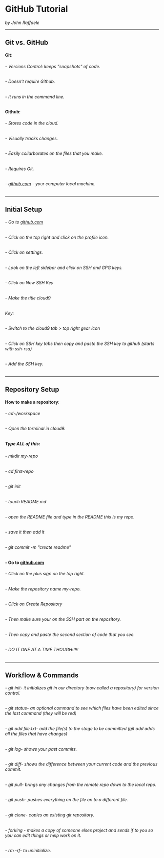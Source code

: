 # GitHub Tutorial

_by John Raffaele_

---
## Git vs. GitHub
#### Git:
###### - Versions Control: keeps "snapshots" of code.
###### - Doesn't require Github.
###### - It runs in the command line.

#### Github:
###### - Stores code in the cloud.
###### - Visually tracks changes.
###### - Easily collarborates on the files that you make.
###### - Requires Git.
###### - [github.com](github.com) - your computer local machine. 
---
## Initial Setup
###### - Go to [github.com](github.com)
###### - Click on the top right and click on the profile icon.
###### - Click on settings.
###### - Look on the left sidebar and click on SSH and GPG keys.
###### - Click on New SSH Key
###### - Make the title cloud9
######  Key: 
###### - Switch to the cloud9 tab > top right gear icon
###### - Click on SSH key tabs then copy and paste the SSH key to github (starts with ssh-rsa)
###### - Add the SSH key.
---
## **Repository Setup**
#### **How to make a repository:**
###### - cd~/workspace
###### - Open the terminal in cloud9.
##### Type ALL of this:
###### - mkdir my-repo
###### - cd first-repo
###### - git init
###### - touch README.md
###### - open the README file and type in the README this is my repo.
###### - save it then add it 
###### - git commit -m "create readme"
#### - Go to [github.com](github.com)
###### - Click on the plus sign on the top right.
###### - Make the repository name my-repo.
###### - Click on Create Repository
###### - Then make sure your on the SSH part on the repository.
###### - Then copy and paste the second section of code that you see.
###### - DO IT ONE AT A TIME THOUGH!!!!!
---
## Workflow & Commands
###### - git init- it initializes git in our directory (now called a repository) for version control.
###### - git status- an optional command to see which files have been edited since the last command (they will be red)
###### - git add file.txt- add the file(s) to the stage to be committed (git add adds all the files that have changes)
###### - git log- shows your past commits.
###### - git diff- shows the difference between your current code and the previous commit.
###### - git pull- brings any changes from the remote repo down to the local repo.
###### - git push- pushes everything on the file on to a different file.
###### - git clone- copies an existing git repository.
###### - forking - makes a copy of someone elses project and sends if to you so you can edit things or help work on it.
###### - rm -rf- to uninitialize.
